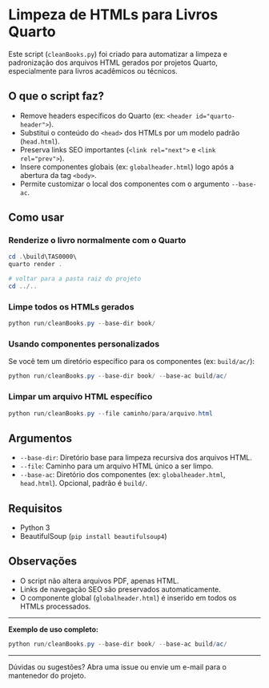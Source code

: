 # Limpeza de HTMLs para Livros Quarto

Este script (`cleanBooks.py`) foi criado para automatizar a limpeza e padronização dos arquivos HTML gerados por projetos Quarto, especialmente para livros acadêmicos ou técnicos.

## O que o script faz?

- Remove headers específicos do Quarto (ex: `<header id="quarto-header">`).
- Substitui o conteúdo do `<head>` dos HTMLs por um modelo padrão (`head.html`).
- Preserva links SEO importantes (`<link rel="next">` e `<link rel="prev">`).
- Insere componentes globais (ex: `globalheader.html`) logo após a abertura da tag `<body>`.
- Permite customizar o local dos componentes com o argumento `--base-ac`.

## Como usar

### Renderize o livro normalmente com o Quarto

```powershell
cd .\build\TAS0000\
quarto render .

# voltar para a pasta raiz do projeto
cd ../..
```

### Limpe todos os HTMLs gerados

```powershell
python run/cleanBooks.py --base-dir book/
```

### Usando componentes personalizados

Se você tem um diretório específico para os componentes (ex: `build/ac/`):

```powershell
python run/cleanBooks.py --base-dir book/ --base-ac build/ac/
```

### Limpar um arquivo HTML específico

```powershell
python run/cleanBooks.py --file caminho/para/arquivo.html
```

## Argumentos

- `--base-dir`: Diretório base para limpeza recursiva dos arquivos HTML.
- `--file`: Caminho para um arquivo HTML único a ser limpo.
- `--base-ac`: Diretório dos componentes (ex: `globalheader.html`, `head.html`). Opcional, padrão é `build/`.

## Requisitos

- Python 3
- BeautifulSoup (`pip install beautifulsoup4`)

## Observações

- O script não altera arquivos PDF, apenas HTML.
- Links de navegação SEO são preservados automaticamente.
- O componente global (`globalheader.html`) é inserido em todos os HTMLs processados.

---

**Exemplo de uso completo:**

```powershell
python run/cleanBooks.py --base-dir book/ --base-ac build/ac/
```

---

Dúvidas ou sugestões? Abra uma issue ou envie um e-mail para o mantenedor do projeto.
